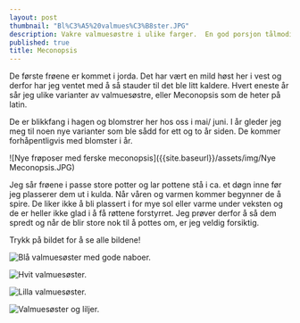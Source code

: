 ```yaml
---
layout: post
thumbnail: "Bl%C3%A5%20valmues%C3%B8ster.JPG"
description: Vakre valmuesøstre i ulike farger.  En god porsjon tålmodighet må til før disse vil blomstre
published: true
title: Meconopsis
---
```








De første frøene er kommet i jorda. Det har vært en mild høst her i vest og derfor har jeg ventet med å så stauder til det ble litt kaldere. Hvert eneste år sår jeg ulike varianter av valmuesøstre, eller Meconopsis som de heter på latin. 

De er blikkfang i hagen og blomstrer her hos oss i mai/ juni. I år gleder jeg meg til noen nye varianter som ble sådd for ett og to år siden. De kommer forhåpentligvis med blomster i år.

![Nye frøposer med ferske meconopsis]({{site.baseurl}}/assets/img/Nye Meconopsis.JPG)

<!--more-->

Jeg sår frøene i passe store potter og lar pottene stå i ca. et døgn inne før jeg plasserer dem ut i kulda. Når våren og varmen kommer begynner de å spire. De liker ikke å bli plassert i for mye sol eller varme under veksten og de er heller ikke glad i å få røttene forstyrret. Jeg prøver derfor å så dem spredt og når de blir store nok til å pottes om, er jeg veldig forsiktig.

Trykk på bildet for å se alle bildene!

![Blå valmuesøster med gode naboer.]({{site.baseurl}}/assets/img/Bl%C3%A5%20valmues%C3%B8ster.JPG)

![Hvit valmuesøster.]({{site.baseurl}}/assets/img/Hvit%20valmues%C3%B8ster.JPG)

![Lilla valmuesøster.]({{site.baseurl}}/assets/img/Lilla%20valmues%C3%B8ster.JPG)

![Valmuesøster og liljer.]({{site.baseurl}}/assets/img/Valmues%C3%B8ster%20og%20liljer.JPG)
